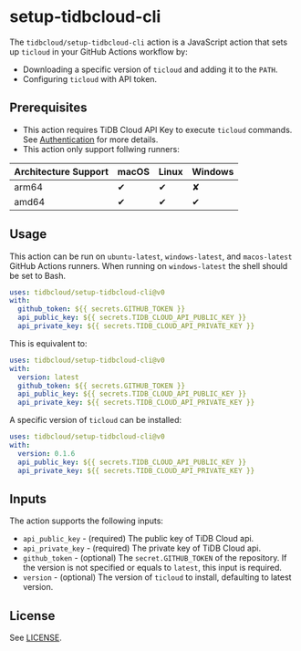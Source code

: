 # setup-tidbcloud-cli

The `tidbcloud/setup-tidbcloud-cli` action is a JavaScript action that sets up `ticloud` in your GitHub Actions workflow by:

- Downloading a specific version of `ticloud` and adding it to the `PATH`.
- Configuring `ticloud` with API token.

## Prerequisites

- This action requires TiDB Cloud API Key to execute `ticloud` commands.
  See [Authentication](https://docs.pingcap.com/tidbcloud/api/v1beta#section/Authentication) for more details.
- This action only support follwing runners:

| Architecture Support | macOS | Linux | Windows |
| -------------------- | ----- | ----- | ------- |
| arm64                | ✔     | ✔     | ✘       |
| amd64                | ✔     | ✔     | ✔       |

## Usage

This action can be run on `ubuntu-latest`, `windows-latest`, and `macos-latest` GitHub Actions runners. When running on `windows-latest` the shell should be set to Bash.

```yaml
uses: tidbcloud/setup-tidbcloud-cli@v0
with:
  github_token: ${{ secrets.GITHUB_TOKEN }}
  api_public_key: ${{ secrets.TIDB_CLOUD_API_PUBLIC_KEY }}
  api_private_key: ${{ secrets.TIDB_CLOUD_API_PRIVATE_KEY }}
```

This is equivalent to:

```yaml
uses: tidbcloud/setup-tidbcloud-cli@v0
with:
  version: latest
  github_token: ${{ secrets.GITHUB_TOKEN }}
  api_public_key: ${{ secrets.TIDB_CLOUD_API_PUBLIC_KEY }}
  api_private_key: ${{ secrets.TIDB_CLOUD_API_PRIVATE_KEY }}
```

A specific version of `ticloud` can be installed:

```yaml
uses: tidbcloud/setup-tidbcloud-cli@v0
with:
  version: 0.1.6
  api_public_key: ${{ secrets.TIDB_CLOUD_API_PUBLIC_KEY }}
  api_private_key: ${{ secrets.TIDB_CLOUD_API_PRIVATE_KEY }}
```

## Inputs

The action supports the following inputs:

- `api_public_key` - (required) The public key of TiDB Cloud api.
- `api_private_key` - (required) The private key of TiDB Cloud api.
- `github_token` - (optional) The `secret.GITHUB_TOKEN` of the repository. If the version is not specified or equals to `latest`, this input is required.
- `version` - (optional) The version of `ticloud` to install, defaulting to latest version.

## License

See [LICENSE](LICENSE).
